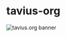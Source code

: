 # tavius-org

![tavius.org banner](https://github.com/Jachaplin/tavius-org/blob/master/style/images/banner.JPG)
